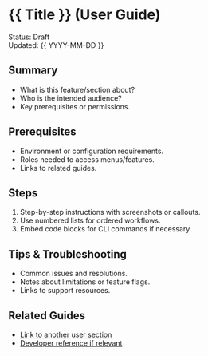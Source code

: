 # {{ Title }} (User Guide)

Status: Draft  
Updated: {{ YYYY-MM-DD }}

## Summary
- What is this feature/section about?
- Who is the intended audience?
- Key prerequisites or permissions.

## Prerequisites
- Environment or configuration requirements.
- Roles needed to access menus/features.
- Links to related guides.

## Steps
1. Step-by-step instructions with screenshots or callouts.
2. Use numbered lists for ordered workflows.
3. Embed code blocks for CLI commands if necessary.

## Tips & Troubleshooting
- Common issues and resolutions.
- Notes about limitations or feature flags.
- Links to support resources.

## Related Guides
- [Link to another user section](../sections/.../README.md)
- [Developer reference if relevant](../../dev/sections/.../README.md)
